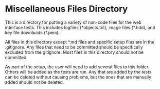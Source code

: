 # Miscellaneous Files Directory

This is a directory for putting a variety of non-code files for the web interface tests. This includes logfiles (\*objects.txt), image files (\*.hdd), and key file downloads (*.pem).

All files in this directory except *.md files and specific setup files are in the .gitignore. Any files that need to be committed should be specifically excluded from the gitignore. Most files in this directory should not be committed.

As part of the setup, the user will need to add several files to this folder. Others will be added as the tests are run. Any that are added by the tests can be deleted without causing problems, but the ones that are manually added should not be deleted. 
